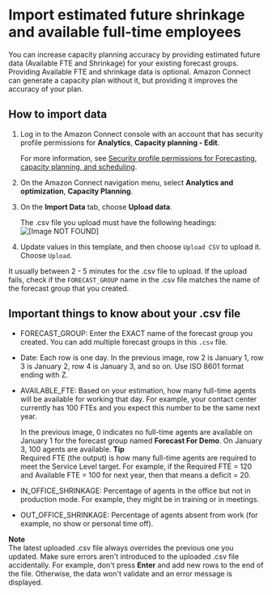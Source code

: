 # Import estimated future shrinkage and available full\-time employees<a name="upload-estimated-future-shrinkage"></a>

You can increase capacity planning accuracy by providing estimated future data \(Available FTE and Shrinkage\) for your existing forecast groups\. Providing Available FTE and shrinkage data is optional\. Amazon Connect can generate a capacity plan without it, but providing it improves the accuracy of your plan\.

## How to import data<a name="how-to-import-shrinkage-data"></a>

1. Log in to the Amazon Connect console with an account that has security profile permissions for **Analytics**, **Capacity planning \- Edit**\. 

   For more information, see [Security profile permissions for Forecasting, capacity planning, and scheduling](required-optimization-permissions.md)\. 

1. On the Amazon Connect navigation menu, select **Analytics and optimization**, **Capacity Planning**\.

1. On the **Import Data** tab, choose **Upload data**\.

   The \.csv file you upload must have the following headings:  
![\[Image NOT FOUND\]](http://docs.aws.amazon.com/connect/latest/adminguide/images/wfm-capacity-planning-csv-template.png)

1. Update values in this template, and then choose `Upload CSV` to upload it\. Choose `Upload`\.

It usually between 2 \- 5 minutes for the \.csv file to upload\. If the upload fails, check if the `FORECAST_GROUP` name in the \.csv file matches the name of the forecast group that you created\.

## Important things to know about your \.csv file<a name="important-things-about-import-shrinkage-data"></a>
+ FORECAST\_GROUP: Enter the EXACT name of the forecast group you created\. You can add multiple forecast groups in this `.csv` file\. 
+ Date: Each row is one day\. In the previous image, row 2 is January 1, row 3 is January 2, row 4 is January 3, and so on\. Use ISO 8601 format ending with Z\.
+ AVAILABLE\_FTE: Based on your estimation, how many full\-time agents will be available for working that day\. For example, your contact center currently has 100 FTEs and you expect this number to be the same next year\.

  In the previous image, 0 indicates no full\-time agents are available on January 1 for the forecast group named **Forecast For Demo**\. On January 3, 100 agents are available\.
**Tip**  
Required FTE \(the output\) is how many full\-time agents are required to meet the Service Level target\. For example, if the Required FTE = 120 and Available FTE = 100 for next year, then that means a deficit = 20\.
+ IN\_OFFICE\_SHRINKAGE: Percentage of agents in the office but not in production mode\. For example, they might be in training or in meetings\.
+ OUT\_OFFICE\_SHRINKAGE: Percentage of agents absent from work \(for example, no show or personal time off\)\.

**Note**  
The latest uploaded \.csv file always overrides the previous one you updated\. Make sure errors aren't introduced to the uploaded \.csv file accidentally\. For example, don't press **Enter** and add new rows to the end of the file\. Otherwise, the data won't validate and an error message is displayed\.